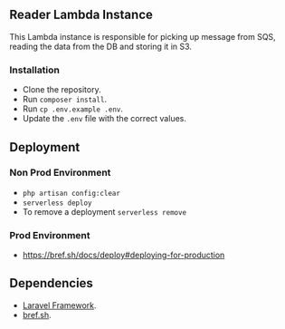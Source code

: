 ## Reader Lambda Instance

This Lambda instance is responsible for picking up message from SQS, reading the data from the DB and storing it in S3.


### Installation
- Clone the repository.
- Run `composer install`.
- Run `cp .env.example .env`.
- Update the `.env` file with the correct values.

## Deployment

### Non Prod Environment
- `php artisan config:clear`
- `serverless deploy`
- To remove a deployment `serverless remove`

### Prod Environment
- https://bref.sh/docs/deploy#deploying-for-production


## Dependencies

- [Laravel Framework](https://laravel.com).
- [bref.sh](https://bref.sh/).
